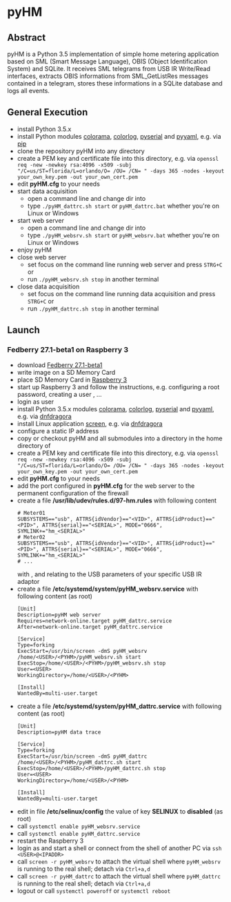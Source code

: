 # pyHM

## Abstract

pyHM is a Python 3.5 implementation of simple home metering application based on SML (Smart Message Language), OBIS
(Object Identification System) and SQLite.
It receives SML telegrams from USB IR Write/Read interfaces, extracts OBIS informations from SML_GetListRes messages
contained in a telegram, stores these informations in a SQLite database and logs all events.

## General Execution

* install Python 3.5.x
* install Python modules
  [colorama](https://github.com/tartley/colorama),
  [colorlog](https://github.com/borntyping/python-colorlog),
  [pyserial](https://github.com/pyserial/pyserial) and
  [pyyaml](https://github.com/yaml/pyyaml),
   e.g. via [pip](https://github.com/pypa/pip)
* clone the repository pyHM into any directory <PYHM>
* create a PEM key and certificate file into this directory, e.g. via `openssl req -new -newkey rsa:4096 -x509 -subj "/C=us/ST=florida/L=orlando/O= /OU= /CN= " -days 365 -nodes -keyout your_own_key.pem -out your_own_cert.pem`
* edit **pyHM.cfg** to your needs
* start data acquisition
  * open a command line and change dir into *<PYHM>*
  * type `./pyHM_dattrc.sh start` or `pyHM_dattrc.bat` whether you're on Linux or Windows
* start web server
  * open a command line and change dir into *<PYHM>*
  * type `./pyHM_websrv.sh start` or `pyHM_websrv.bat` whether you're on Linux or Windows
* enjoy pyHM
* close web server
  * set focus on the command line running web server and press `STRG+C` or
  * run `./pyHM_websrv.sh stop` in another terminal
* close data acquisition
  * set focus on the command line running data acquisition and press `STRG+C` or
  * run `./pyHM_dattrc.sh stop` in another terminal

## Launch

### Fedberry 27.1-beta1 on Raspberry 3

* download [Fedberry 27.1-beta1](http://download.fedberry.org/?dir=releases/27/images/armhfp/27.1-beta1)
* write image on a SD Memory Card
* place SD Memory Card in [Raspberry 3](https://www.raspberrypi.org/)
* start up Raspberry 3 and follow the instructions, e.g. configuring a root password, creating a user *<USER>*, ...
* login as user *<USER>*
* install Python 3.5.x modules
  [colorama](https://github.com/tartley/colorama),
  [colorlog](https://github.com/borntyping/python-colorlog),
  [pyserial](https://github.com/pyserial/pyserial) and
  [pyyaml](https://github.com/yaml/pyyaml),
  e.g. via [dnfdragora](https://github.com/manatools/dnfdragora)
* install Linux application
  [screen](https://www.gnu.org/software/screen/manual/screen.html),
  e.g. via [dnfdragora](https://github.com/manatools/dnfdragora)
* configure a static IP address *<IPADDR>*
* copy or checkout pyHM and all submodules into a directory *<PYHM>* in the home directory of *<USER>*
* create a PEM key and certificate file into this directory, e.g. via `openssl req -new -newkey rsa:4096 -x509 -subj "/C=us/ST=florida/L=orlando/O= /OU= /CN= " -days 365 -nodes -keyout your_own_key.pem -out your_own_cert.pem`
* edit **pyHM.cfg** to your needs
* add the port configured in **pyHM.cfg** for the web server to the permanent configuration of the firewall
* create a file **/usr/lib/udev/rules.d/97-hm.rules** with following content
  ```
  # Meter01
  SUBSYSTEMS=="usb", ATTRS{idVendor}=="<VID>", ATTRS{idProduct}=="<PID>", ATTRS{serial}=="<SERIAL>", MODE="0666", SYMLINK+="hm_<SERIAL>"
  # Meter02
  SUBSYSTEMS=="usb", ATTRS{idVendor}=="<VID>", ATTRS{idProduct}=="<PID>", ATTRS{serial}=="<SERIAL>", MODE="0666", SYMLINK+="hm_<SERIAL>"
  # ...
  ```
  with *<VID>*, *<PID>* and *<SERIAL>* relating to the USB parameters of your specific USB IR adaptor
* create a file **/etc/systemd/system/pyHM_websrv.service** with following content (as root)
  ```
  [Unit]
  Description=pyHM web server
  Requires=network-online.target pyHM_dattrc.service
  After=network-online.target pyHM_dattrc.service

  [Service]
  Type=forking
  ExecStart=/usr/bin/screen -dmS pyHM_websrv /home/<USER>/<PYHM>/pyHM_websrv.sh start
  ExecStop=/home/<USER>/<PYHM>/pyHM_websrv.sh stop
  User=<USER>
  WorkingDirectory=/home/<USER>/<PYHM>

  [Install]
  WantedBy=multi-user.target
  ```
* create a file **/etc/systemd/system/pyHM_dattrc.service** with following content (as root)
  ```
  [Unit]
  Description=pyHM data trace

  [Service]
  Type=forking
  ExecStart=/usr/bin/screen -dmS pyHM_dattrc /home/<USER>/<PYHM>/pyHM_dattrc.sh start
  ExecStop=/home/<USER>/<PYHM>/pyHM_dattrc.sh stop
  User=<USER>
  WorkingDirectory=/home/<USER>/<PYHM>

  [Install]
  WantedBy=multi-user.target
  ```
* edit in file **/etc/selinux/config** the value of key **SELINUX** to **disabled** (as root)
* call `systemctl enable pyHM_websrv.service`
* call `systemctl enable pyHM_dattrc.service`
* restart the Raspberry 3
* login as *<USER>* and start a shell or connect from the shell of another PC via `ssh <USER>@<IPADDR>`
* call `screen -r pyHM_websrv` to attach the virtual shell where `pyHM_websrv` is running to the real shell; detach via `Ctrl+a,d`
* call `screen -r pyHM_dattrc` to attach the virtual shell where `pyHM_dattrc` is running to the real shell; detach via `Ctrl+a,d`
* logout or call `systemctl poweroff` or `systemctl reboot`
